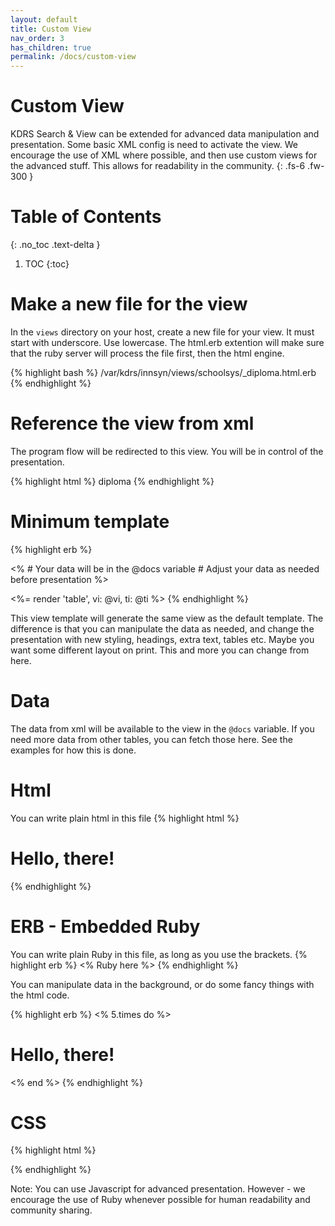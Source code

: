 ```yaml
---
layout: default
title: Custom View
nav_order: 3
has_children: true
permalink: /docs/custom-view
---
```

# Custom View
KDRS Search & View can be extended for advanced data manipulation and presentation. Some basic XML config is need to activate the view. We encourage the use of XML where possible, and then use custom views for the advanced stuff. This allows for readability in the community.
{: .fs-6 .fw-300 }

# Table of Contents
{: .no_toc .text-delta }

1. TOC
{:toc}

# Make a new file for the view
In the `views` directory on your host, create a new file for your view. It must start with underscore. Use lowercase. The html.erb extention will make sure that the ruby server will process the file first, then the html engine.

{% highlight bash %}
/var/kdrs/innsyn/views/schoolsys/_diploma.html.erb
{% endhighlight %}

# Reference the view from xml
The program flow will be redirected to this view. You will be in control of the presentation.

{% highlight html %}
    <table>
        <customview>diploma</customview>
{% endhighlight %}

# Minimum template

{% highlight erb %}
<!-- DATA PREPARATION -->
<% 
    # Your data will be in the @docs variable
    # Adjust your data as needed before presentation
%>

<!-- DATA PRESENTATION -->
<%= render 'table', vi: @vi, ti: @ti %>
{% endhighlight %}

This view template will generate the same view as the default template.
The difference is that you can manipulate the data as needed, and change the presentation with new styling, headings, extra text, tables etc. Maybe you want some different layout on print. This and more you can change from here.

# Data
The data from xml will be available to the view in the `@docs` variable. If you need more data from other tables, you can fetch those here. See the examples for how this is done.

# Html
You can write plain html in this file
{% highlight html %}
    <h1>Hello, there!</h1>
{% endhighlight %}

# ERB - Embedded Ruby
You can write plain Ruby in this file, as long as you use the brackets.
{% highlight erb %}
    <% Ruby here %>
{% endhighlight %}


You can manipulate data in the background, or do some fancy things with the html code.

{% highlight erb %}
<% 5.times do %>
    <h1>Hello, there!</h1>
<% end %>
{% endhighlight %}


# CSS
{% highlight html %}
<script>    
    // background-color: lightgray; 
    // vscode editor will suggest possible options here
</script>
{% endhighlight %}

Note: You can use Javascript for advanced presentation. However - we encourage the use of Ruby whenever possible for human readability and community sharing.

